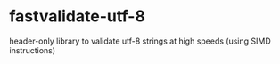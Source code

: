 # fastvalidate-utf-8
header-only library to validate utf-8 strings at high speeds (using SIMD instructions)
